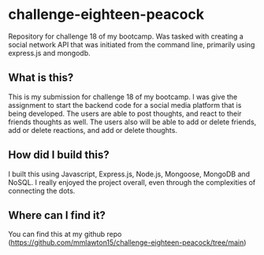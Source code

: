 # challenge-eighteen-peacock
Repository for challenge 18 of my bootcamp. Was tasked with creating a social network API that was initiated from the command line, primarily using express.js and mongodb.

## What is this?
This is my submission for challenge 18 of my bootcamp. I was give the assignment to start the backend code for a social media platform that is being developed. The users are able to post thoughts, and react to their friends thoughts as well. The users also will be able to add or delete friends, add or delete reactions, and add or delete thoughts.

## How did I build this?
I built this using Javascript, Express.js, Node.js, Mongoose, MongoDB and NoSQL. I really enjoyed the project overall, even through the complexities of connecting the dots.

## Where can I find it?
You can find this at my github repo (https://github.com/mmlawton15/challenge-eighteen-peacock/tree/main)
